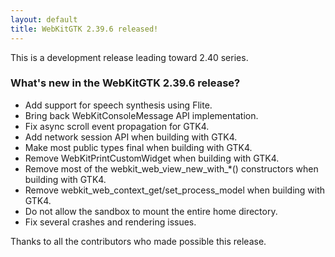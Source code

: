 ```yaml
---
layout: default
title: WebKitGTK 2.39.6 released!
---
```


This is a development release leading toward 2.40 series.

### What's new in the WebKitGTK 2.39.6 release?

 - Add support for speech synthesis using Flite.
 - Bring back WebKitConsoleMessage API implementation.
 - Fix async scroll event propagation for GTK4.
 - Add network session API when building with GTK4.
 - Make most public types final when building with GTK4.
 - Remove WebKitPrintCustomWidget when building with GTK4.
 - Remove most of the webkit_web_view_new_with_*() constructors when building with GTK4.
 - Remove webkit_web_context_get/set_process_model when building with GTK4.
 - Do not allow the sandbox to mount the entire home directory.
 - Fix several crashes and rendering issues.

Thanks to all the contributors who made possible this release.
